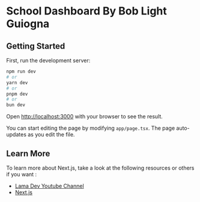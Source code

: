 # School Dashboard By Bob Light Guiogna

## Getting Started

First, run the development server:

```bash
npm run dev
# or
yarn dev
# or
pnpm dev
# or
bun dev
```

Open [http://localhost:3000](http://localhost:3000) with your browser to see the result.

You can start editing the page by modifying `app/page.tsx`. The page auto-updates as you edit the file.

## Learn More

To learn more about Next.js, take a look at the following resources or others if you want :

- [Lama Dev Youtube Channel](https://youtube.com/lamadev) 
- [Next.js](https://nextjs.org/learn)
